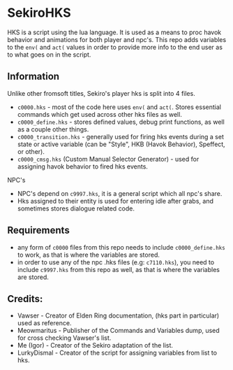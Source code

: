 # SekiroHKS
HKS is a script using the lua language. It is used as a means to proc havok behavior and animations for both player and npc's.
This repo adds variables to the `env(` and `act(` values in order to provide more info to the end user as to what goes on in the script.

## Information
Unlike other fromsoft titles, Sekiro's player hks is split into 4 files.
- `c0000.hks` - most of the code here uses `env(` and `act(`. Stores essential commands which get used across other hks files as well.
- `c0000_define.hks` - stores defined values, debug print functions, as well as a couple other things.
- `c0000_transition.hks` - generally used for firing hks events during a set state or active variable (can be "Style", HKB (Havok Behavior), Speffect, or other).
- `c0000_cmsg.hks` (Custom Manual Selector Generator) - used for assigning havok behavior to fired hks events.

NPC's
- NPC's depend on `c9997.hks`, it is a general script which all npc's share.
- Hks assigned to their entity is used for entering idle after grabs, and sometimes stores dialogue related code.

## Requirements

- any form of `c0000` files from this repo needs to include `c0000_define.hks` to work, as that is where the variables are stored.
- in order to use any of the npc .hks files (e.g: `c7110.hks`), you need to include `c9997.hks` from this repo as well, as that is where the variables are stored.

## Credits:

- Vawser - Creator of Elden Ring documentation, (hks part in particular) used as reference.
- Meowmaritus - Publisher of the Commands and Variables dump, used for cross checking Vawser's list.
- Me (Igor) - Creator of the Sekiro adaptation of the list.
- LurkyDismal - Creator of the script for assigning variables from list to hks.

